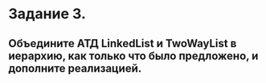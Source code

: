# Задание 3.

## Объедините АТД LinkedList и TwoWayList в иерархию, как только что было предложено, и дополните реализацией.